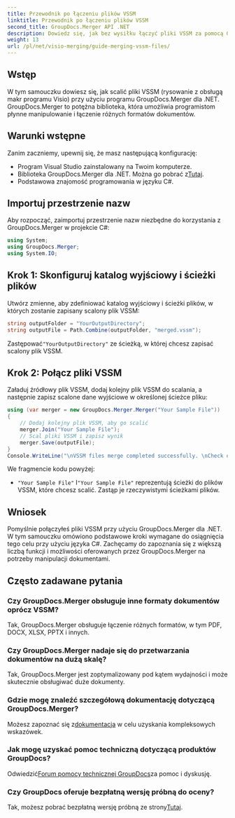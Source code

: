 ```yaml
---
title: Przewodnik po łączeniu plików VSSM
linktitle: Przewodnik po łączeniu plików VSSM
second_title: GroupDocs.Merger API .NET
description: Dowiedz się, jak bez wysiłku łączyć pliki VSSM za pomocą GroupDocs.Merger dla .NET. Przewodnik krok po kroku dla programistów C#.
weight: 13
url: /pl/net/visio-merging/guide-merging-vssm-files/
---
```

## Wstęp
W tym samouczku dowiesz się, jak scalić pliki VSSM (rysowanie z obsługą makr programu Visio) przy użyciu programu GroupDocs.Merger dla .NET. GroupDocs.Merger to potężna biblioteka, która umożliwia programistom płynne manipulowanie i łączenie różnych formatów dokumentów.
## Warunki wstępne
Zanim zaczniemy, upewnij się, że masz następującą konfigurację:
- Program Visual Studio zainstalowany na Twoim komputerze.
-  Biblioteka GroupDocs.Merger dla .NET. Można go pobrać z[Tutaj](https://releases.groupdocs.com/merger/net/).
- Podstawowa znajomość programowania w języku C#.

## Importuj przestrzenie nazw
Aby rozpocząć, zaimportuj przestrzenie nazw niezbędne do korzystania z GroupDocs.Merger w projekcie C#:
```csharp
using System; 
using GroupDocs.Merger;
using System.IO;
```
## Krok 1: Skonfiguruj katalog wyjściowy i ścieżki plików
Utwórz zmienne, aby zdefiniować katalog wyjściowy i ścieżki plików, w których zostanie zapisany scalony plik VSSM:
```csharp
string outputFolder = "YourOutputDirectory";
string outputFile = Path.Combine(outputFolder, "merged.vssm");
```
 Zastępować`"YourOutputDirectory"` ze ścieżką, w której chcesz zapisać scalony plik VSSM.
## Krok 2: Połącz pliki VSSM
Załaduj źródłowy plik VSSM, dodaj kolejny plik VSSM do scalania, a następnie zapisz scalone dane wyjściowe w określonej ścieżce pliku:
```csharp
using (var merger = new GroupDocs.Merger.Merger("Your Sample File"))
{
    // Dodaj kolejny plik VSSM, aby go scalić
    merger.Join("Your Sample File");
    // Scal pliki VSSM i zapisz wynik
    merger.Save(outputFile);
}
Console.WriteLine("\nVSSM files merge completed successfully. \nCheck output in {0}", outputFolder);
```
We fragmencie kodu powyżej:
- `"Your Sample File"` I`"Your Sample File"` reprezentują ścieżki do plików VSSM, które chcesz scalić. Zastąp je rzeczywistymi ścieżkami plików.

## Wniosek
Pomyślnie połączyłeś pliki VSSM przy użyciu GroupDocs.Merger dla .NET. W tym samouczku omówiono podstawowe kroki wymagane do osiągnięcia tego celu przy użyciu języka C#. Zachęcamy do zapoznania się z większą liczbą funkcji i możliwości oferowanych przez GroupDocs.Merger na potrzeby manipulacji dokumentami.

## Często zadawane pytania
### Czy GroupDocs.Merger obsługuje inne formaty dokumentów oprócz VSSM?
Tak, GroupDocs.Merger obsługuje łączenie różnych formatów, w tym PDF, DOCX, XLSX, PPTX i innych.
### Czy GroupDocs.Merger nadaje się do przetwarzania dokumentów na dużą skalę?
Tak, GroupDocs.Merger jest zoptymalizowany pod kątem wydajności i może skutecznie obsługiwać duże dokumenty.
### Gdzie mogę znaleźć szczegółową dokumentację dotyczącą GroupDocs.Merger?
 Możesz zapoznać się z[dokumentacja](https://tutorials.groupdocs.com/merger/net/) w celu uzyskania kompleksowych wskazówek.
### Jak mogę uzyskać pomoc techniczną dotyczącą produktów GroupDocs?
 Odwiedzić[Forum pomocy technicznej GroupDocs](https://forum.groupdocs.com/c/merger/32)za pomoc i dyskusję.
### Czy GroupDocs oferuje bezpłatną wersję próbną do oceny?
 Tak, możesz pobrać bezpłatną wersję próbną ze strony[Tutaj](https://releases.groupdocs.com/).